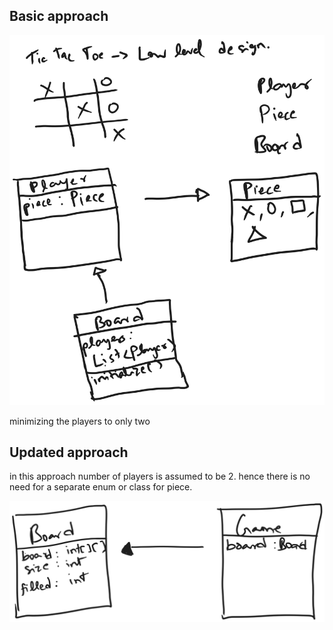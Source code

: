 ## Basic approach


![basic approach](./designs/tic-tac-toe-lld-basic.svg)

minimizing the players to only two

## Updated approach

in this approach number of players is assumed to be 2. hence there is no need for a separate enum or class for piece.

![updated approach 1](./designs/tic-tac-toe-lld-update1.svg)
